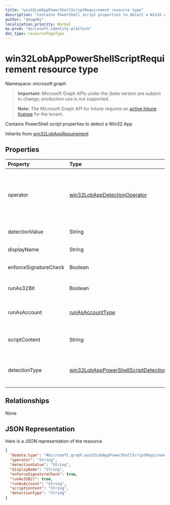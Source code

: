 ```yaml
---
title: "win32LobAppPowerShellScriptRequirement resource type"
description: "Contains PowerShell script properties to detect a Win32 App"
author: "dougeby"
localization_priority: Normal
ms.prod: "microsoft-identity-platform"
doc_type: resourcePageType
---
```


# win32LobAppPowerShellScriptRequirement resource type

Namespace: microsoft.graph

> **Important:** Microsoft Graph APIs under the /beta version are subject to change; production use is not supported.

> **Note:** The Microsoft Graph API for Intune requires an [active Intune license](https://go.microsoft.com/fwlink/?linkid=839381) for the tenant.

Contains PowerShell script properties to detect a Win32 App


Inherits from [win32LobAppRequirement](../resources/intune-apps-win32lobapprequirement.md)

## Properties
|Property|Type|Description|
|:---|:---|:---|
|operator|[win32LobAppDetectionOperator](../resources/intune-apps-win32lobappdetectionoperator.md)|The operator for detection Inherited from [win32LobAppRequirement](../resources/intune-apps-win32lobapprequirement.md). Possible values are: `notConfigured`, `equal`, `notEqual`, `greaterThan`, `greaterThanOrEqual`, `lessThan`, `lessThanOrEqual`.|
|detectionValue|String|The detection value Inherited from [win32LobAppRequirement](../resources/intune-apps-win32lobapprequirement.md)|
|displayName|String|The unique display name for this rule|
|enforceSignatureCheck|Boolean|A value indicating whether signature check is enforced|
|runAs32Bit|Boolean|A value indicating whether this script should run as 32-bit|
|runAsAccount|[runAsAccountType](../resources/intune-shared-runasaccounttype.md)|Indicates the type of execution context the script runs in. Possible values are: `system`, `user`.|
|scriptContent|String|The base64 encoded script content to detect Win32 Line of Business (LoB) app|
|detectionType|[win32LobAppPowerShellScriptDetectionType](../resources/intune-apps-win32lobapppowershellscriptdetectiontype.md)|The detection type for script output. Possible values are: `notConfigured`, `string`, `dateTime`, `integer`, `float`, `version`, `boolean`.|

## Relationships
None

## JSON Representation
Here is a JSON representation of the resource.
<!-- {
  "blockType": "resource",
  "@odata.type": "microsoft.graph.win32LobAppPowerShellScriptRequirement"
}
-->
``` json
{
  "@odata.type": "#microsoft.graph.win32LobAppPowerShellScriptRequirement",
  "operator": "String",
  "detectionValue": "String",
  "displayName": "String",
  "enforceSignatureCheck": true,
  "runAs32Bit": true,
  "runAsAccount": "String",
  "scriptContent": "String",
  "detectionType": "String"
}
```






